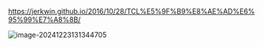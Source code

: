https://jerkwin.github.io/2016/10/28/TCL%E5%9F%B9%E8%AE%AD%E6%95%99%E7%A8%8B/

![image-20241223131344705](https://raw.githubusercontent.com/AHUA-Official/TAEveryday/main/assets/image-20241223131344705.png)